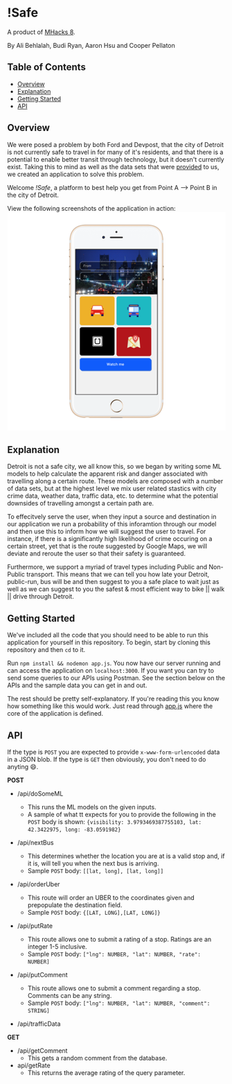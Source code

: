 # !Safe
A product of [MHacks 8](https://mhacks.org/).

By Ali Behlalah, Budi Ryan, Aaron Hsu and Cooper Pellaton

## Table of Contents
- [Overview](#overview)
- [Explanation](#explanation)
- [Getting Started](#getting-started)
- [API](#api)

## Overview
We were posed a problem by both Ford and Devpost, that the city of Detroit is not currently safe to travel in for many of it's residents, and that there is a potential to enable better transit through technology, but it doesn't currently exist. Taking this to mind as well as the data sets that were [provided](http://mhacks8.devpost.com/details/ford) to us, we created an application to solve this problem.

Welcome *!Safe*, a platform to best help you get from Point A --> Point B in the city of Detroit.

View the following screenshots of the application in action:
![](assets/iPhone_home.png)

## Explanation
Detroit is not a safe city, we all know this, so we began by writing some ML models to help calculate the apparent risk and danger associated with travelling along a certain route. These models are composed with a number of data sets, but at the highest level we mix user related stastics with city crime data, weather data, traffic data, etc. to determine what the potential downsides of travelling amongst a certain path are.

To effecitvely serve the user, when they input a source and destination in our application we run a probability of this inforamtion through our model and then use this to inform how we will suggest the user to travel. For instance, if there is a significantly high likelihood of crime occuring on a certain street, yet that is the route suggested by Google Maps, we will deviate and reroute the user so that their safety is guaranteed.

Furthermore, we support a myriad of travel types including Public and Non-Public transport. This means that we can tell you how late your Detroit, public-run, bus will be and then suggest to you a safe place to wait just as well as we can suggest to you the safest & most efficient way to bike || walk || drive through Detroit.

## Getting Started
We've included all the code that you should need to be able to run this application for yourself in this repository. To begin, start by cloning this repository and then `cd` to it.

Run `npm install && nodemon app.js`. You now have our server running and can access the application on `localhost:3000`. If you want you can try to send some queries to our APIs using Postman. See the section below on the APIs and the sample data you can get in and out.

The rest should be pretty self-explanatory. If you're reading this you know how something like this would work. Just read through [app.js](app.js) where the core of the application is defined.

## API
If the type is `POST` you are expected to provide `x-www-form-urlencoded` data in a JSON blob. If the type is `GET` then obviously, you don't need to do anyting :smile:.

**POST**

- /api/doSomeML
	- This runs the ML models on the given inputs. 
	- A sample of what tt expects for you to provide the following in the `POST` body is shown:
	`{visibility: 3.9793469387755103, lat: 42.3422975, long: -83.0591982}`
	
- /api/nextBus
	- This determines whether the location you are at is a valid stop and, if it is, will tell you when the next bus is arriving.
	- Sample `POST` body:
	`[[lat, long], [lat, long]]`
- /api/orderUber
	- This route will order an UBER to the coordinates given and prepopulate the destination field.
	- Sample `POST` body:
	`{[LAT, LONG],[LAT, LONG]}`
- /api/putRate
	- This route allows one to submit a rating of a stop. Ratings are an integer 1-5 inclusive.
	- Sample `POST` body:
	`["lng": NUMBER, "lat": NUMBER, "rate": NUMBER]` 
- /api/putComment
	- This route allows one to submit a comment regarding a stop. Comments can be any string.
	- Sample `POST` body:
	`["lng": NUMBER, "lat": NUMBER, "comment": STRING]`
- /api/trafficData

**GET**

- /api/getComment
	- This gets a random comment from the database.
- api/getRate
	- This returns the average rating of the query parameter.

